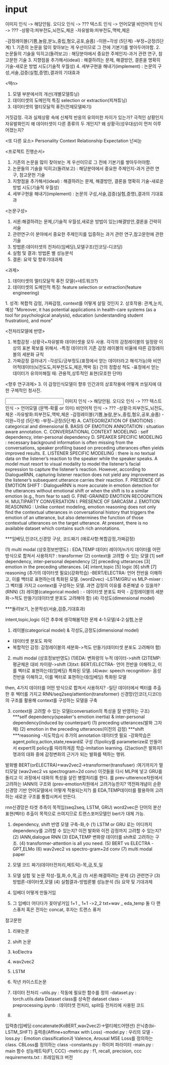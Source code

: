 # input
이미지 인식 -> 해당안됨.
오디오 인식 -> ???
텍스트 인식 -> 언어모델
비언어적 인식 -> ???
-상황극:피부전도,뇌전도,체온
-자유발화:피부전도,맥박,체온

<output>
-감정레이블(기쁨,놀람,분노,중립,혐오,공포,슬픔)
-이완~각성 (5단계)
-부정~긍정(5단계)

<what to do>
1. 기존의 논문을 많이 찾아보는 게 우선이므로 그 전에 기본기를 쌓아두어야함.
2. 논문들의 기술을 익히고(돌려보고) : 해당분야에서 중요한 주제인지-과거 관련 연구, 참고문헌 기술
3. 지향점을 추가해서(ideal) : 해결하려는 문제, 해결방안, 결론을 명확히 기술-새로운 방법 시도(기술적 우월성)
4. 세부구현을 해내기(implement) : 논문의 구성,서술,검증(실험,증명),결과의 기대효과

<택n>
1. 모델 부분에서의 개선(개별모델튜닝)
2. 데이터셋의 도메인적 특징 selection or extraction(피쳐튜닝)
3. 데이터셋의 멀티모달적 퓨전(전체모델짜기)

<ideal>
거짓감정.
극과 실제상황 속에 신체적 반응의 유의미한 차이가 있는가?
극적인 상황인지 자유발화인지
왜 데이터셋이 다른 종류의 두 개인지? 왜 상황극(성우대상)이 먼저 이루어졌는지?

<또 다른 요소>
Personality
Context
Relationship
Expectation
넌씨눈

<프로젝트 진행순서>
1. 기존의 논문을 많이 찾아보는 게 우선이므로 그 전에 기본기를 쌓아두어야함.
2. 논문들의 기술을 익히고(돌려보고) : 해당분야에서 중요한 주제인지-과거 관련 연구, 참고문헌 기술
3. 지향점을 추가해서(ideal) : 해결하려는 문제, 해결방안, 결론을 명확히 기술-새로운 방법 시도(기술적 우월성)
4. 세부구현을 해내기(implement) : 논문의 구성,서술,검증(실험,증명),결과의 기대효과

<논문구성>
1. 서론:해결하려는 문제,(기술적 우월성,새로운 방법이 있는)해결방안,결론을 간략히 서술
2. 관련연구:이 분야에서 중요한 주제인지를 입증하는 과거 관련 연구,참고문헌에 관한 기술
3. 방법론:데이터셋의 전처리(임베딩),모델구조(인코딩-디코딩)
4. 실험 및 결과: 방법론 별 성능분석
5. 결론: 요약 및 향후기대과제

<과제>
1. 데이터셋의 멀티모달적 퓨전 모델(=네트워크?)
2. 데이터셋의 도메인적 특징: feature selection or extraction(feature engineering)

<idea>
1. 성격: 복합적 감정, 가짜감정, context를 어떻게 살릴 것인지
2. 상호작용: 관계,눈치,예상
"Moreover, it has potential applications in health-care systems (as a tool for psychological
analysis), education (understanding student frustration), and more"

<전처리모델에 반영>
1. 복합감정
-상황극+자유발화 데이터셋을 모두 사용. 각각의 감정레이블의 일정량 이상의 표본 확보를 위해서.
-특정 데이터의 기존 감정 레이블의 비율에 따른 감정레이블의 세분화 규칙
2. 가짜감정 걸러내기
-각성도/긍부정도(표정에서 얻는 데이터라고 해석가능)와 비언어적데이터(뇌전도도,피부전도도,체온,맥박 등) 간의 정합성 척도
-표정에서 얻는 데이터가 유의미해질 때: 관용적,상투적인 표현(모호한 단어)

<향후 연구과제>
3. 이 감정인식모델이 향후 인간과의 상호작용에 어떻게 쓰일지에 대한 구체적인 청사진.

<input>
이미지 인식 -> 해당안됨.
오디오 인식 -> ???
텍스트 인식 -> 언어모델 (문맥-확률 or 의미)
비언어적 인식 -> ???
-상황극:피부전도,뇌전도,체온
-자유발화:피부전도,맥박,체온

<output>
-감정레이블(기쁨,놀람,분노,중립,혐오,공포,슬픔)
-이완~각성 (5단계)
-부정~긍정(5단계)

<research challenges>
A. CATEGORIZATION OF EMOTIONS : categorical and dimensional
B. BASIS OF EMOTION ANNOTATION : situation aware annotation.
C. CONVERSATIONAL CONTEXT MODELING : self dependency, inter-personal dependency
D. SPEAKER SPECIFIC MODELING : necessary background information is often missing from the conversations, speaker profiling based on preceding utterances often yields improved results.
E. LISTENER SPECIFIC MODELING : there is no
textual data on the listener’s reaction to the speaker while the
speaker speaks. A model must resort to visual modality to
model the listener’s facial expression to capture the listener’s
reaction. However, according to DialogueRNN, capturing
listener reaction does not yield any improvement as the listener’s subsequent utterance carries their reaction.
F. PRESENCE OF EMOTION SHIFT : DialogueRNN is more accurate in emotion detection for the
utterances without emotional shift or when the shift is to a
similar emotion (e.g., from fear to sad)
G. FINE-GRAINED EMOTION RECOGNITION
H. MULTIPARTY CONVERSATION
I. PRESENCE OF SARCASM
J. EMOTION REASONING : Unlike context modeling, emotion reasoning
does not only find the contextual utterances in conversational
history that triggers the emotion of an utterance, but also
determines the function of those contextual utterances on the target utterance.
At present, there is no available dataset which contains such rich annotations.

***임베딩,인코더,신경망 구상, 코드짜기 (애로사항:복합감정,가짜감정)

<model level>
(1) multi modal (상호정보반영도) : EDA,TEMP 데이터 레이어/n가지 데이터를 어떤 방식으로 합쳐서 사용하지? : transformer
(2) context을 고려할 수 있는 모델
[1] self dependency, inter-personal dependency
[2] preceding utterances
[3] emotion in the preceding utterances.
[4] intent,topic
[5] logic
[6] shift
[7] reasoning (추가의 데이터셋 필요)(강화학습)
-BERT/ELECTRA: 언어 전반을 이해하고, 이를 백터로 표현하는데 특화된 모델. (word2vec)
-LSTM/GRU vs MLP-mixer : 그 벡터를 가지고 context를 구성하는 모델. 과연 감정의 이유를 추론해낼 수 있을까?(RNN)

<data level>
(3) 레이블(categorical model) :
- 데이터셋 분포도 파악
- 감정레이블의 세분화->척도 만들기(데이터셋 분포도 고려해야 함)
(4) 각성도(dimensional model)

***돌려보기, 논문작성(서술,검증,기대효과)

intent,topic,logic
이건 추후에 생각해봄직한 문제
4-1:모델/4-2:실험,논문

1. 레이블(categorical model) & 각성도,긍정도(dimensional model)
- 데이터셋 분포도 파악
- 복합적인 감정: 감정레이블의 세분화->척도 만들기(데이터셋 분포도 고려해야 함)

2. multi modal (상호정보반영도)
(1)EDA: 변화량의 누적 데이터->shift
(2)TEMP: 평균체온 대비 차이량->shift
(3)txt: BERT/ELECTRA- 언어 전반을 이해하고, 이를 벡터로 표현하는데(임베딩) 특화된 모델.
(4)wav: speech recognition- 음성 전반을 이해하고, 이를 벡터로 표현하는데(임베딩) 특화된 모델

then, 4가지 데이터를 어떤 방식으로 합쳐서 사용하지?
-일단 데이터에서 벡터를 추출한 후
벡터를 가지고 RNN/seq2seq/attention(transformer) 신경망(인코더,디코더)의 구조를 활용해
context를 구성하는 모델을 구축

3. context을 고려할 수 있는 모델(conversation의 특성을 잘 반영하는 구조)
***self dependency(speaker's emotion inertia) & inter-personal dependency(induced by counterpart)
(1) preceding utterances(발화 그자체)
(2) emotion in the preceding utterances(이전의 감정)
***shift
***reasoning
-지도학습시 추가의 annotation 데이터셋 필요
-강화학습은 agent,policy,action,state,reward로 구성
(1)policy를 parameterize로 만들어서 expert의 policy를 따라하게끔 학습-imitation learning.
(2)action은 발화자1명과의 대화 중에 감정변화의 근거가 되는 발화를 택하는 행위.

발화별 BERT(orELECTRA)+wav2vec2->transformer(transfuser) :여기까지가 멀티모달
(wav2vec2 vs spectrogram+2d conv)
이것들을 다시 MLP에 넣고 GRU를 돌리고 이 과정에서 대화의 특성을 살린 병렬처리를 한다.
<dependency>를 prev-utterence차원에서 고려하는 IANN의 구조와 (prev-emotion차원에서 고려가능한지? 역전파개념이 순환신경망 기반 언어모델에서 어떻게 적용되는지?)
<shift>를 EDA,TEMP데이터를 활용하여 고려하는 새로운 구조를 통합시켜서 만든다.

rnn신경망은 타겟 추측이 목적임(seq2seq, LSTM, GRU)
word2vec은 단어의 분산표현(벡터) 추출이 목적으로 쓰여지므로 트랜스포머모델인 bert가 대체 가능.

1. dependency, shift 반영 모델 구축-화,수
(1) LSTM or GRU 로는 어디까지 dependency를 고려할 수 있는지? 이전 발화와 이전 감정까지 고려할 수 있는지?
(2) IANN,dialogue RNN
(3) EDA,TEMP 변화량 데이터를 shift로 고려하는 구조.
(4) transformer-attention is all you need.
(5) BERT vs ELECTRA -GPT,ELMo
(6) wav2vec2 vs spectro-gram+2d conv
(7) multi modal paper

2. 모델 코드 짜기(데이터전처리,메트릭)-목,금,토,일
3. 모델 실험 및 논문 작성-월,화,수,목,금
(1) 서론:해결하려는 문제
(2) 관련연구
(3) 방법론-데이터셋,모델
(4) 실험결과-방법론별 성능분석
(5) 요약 및 기대과제

1. 임베더 어떻게 만들거임
2. 그 임베더 어디다가 꽂아넣거임
1+1 _ 1+1 ->2_2
txt+wav _ eda_temp
둘 다 랜스퓨저
혹은 전자는 concat, 후자는 트랜스 퓨저

참고문헌
1. 리뷰논문
2. shift 논문
3. koElectra
4. wav2vec2
5. LSTM
6. 작년 카이스트논문

1. 데이터 전처리
-utils.py : 작동에 필요한 함수를 정의
-dataset.py : torch.utils.data Dataset class를 상속한 dataset class
-preprocessing.ipynb : 데이터셋 전처리, split등 전처리에 사용된 코드

2.
입력층(임베딩:concatenate(KoBERT,wav2vec2)->멀티헤드어텐션)
은닉층(bi-LSTM_SHFT)
출력층(Affine+softmax with Loss)
-model.py : 우리의 모델
-loss.py : Emotion classification과 Valence, Arousal MSE Loss를 정의하는 class. CBLoss를 정의하는 class
-constants.py : 하이퍼 파라미터
-main.py : main 함수
성능메트릭(F1, CCC)
-metric.py : f1, recall, precision, ccc
requirements.txt : 프레임워크 버전